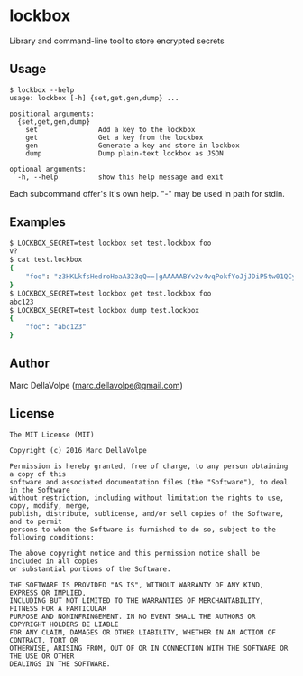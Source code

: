 # lockbox

Library and command-line tool to store encrypted secrets

## Usage

```
$ lockbox --help
usage: lockbox [-h] {set,get,gen,dump} ...

positional arguments:
  {set,get,gen,dump}
    set               Add a key to the lockbox
    get               Get a key from the lockbox
    gen               Generate a key and store in lockbox
    dump              Dump plain-text lockbox as JSON

optional arguments:
  -h, --help          show this help message and exit
```

Each subcommand offer's it's own help.  "-" may be used in path for stdin.

## Examples
```sh
$ LOCKBOX_SECRET=test lockbox set test.lockbox foo
v?
$ cat test.lockbox
{
    "foo": "z3HKLkfsHedroHoaA323qQ==|gAAAAABYv2v4vqPokfYoJjJDiP5tw01QCyO4jGpSwDv5KqqoTIqDw3Yq_bkyjaCgP4Vhd6-Ms2L_rieA04fVTecpDUBf7iETlw=="
}
$ LOCKBOX_SECRET=test lockbox get test.lockbox foo
abc123
$ LOCKBOX_SECRET=test lockbox dump test.lockbox
{
    "foo": "abc123"
}
```

## Author

Marc DellaVolpe  (marc.dellavolpe@gmail.com)

## License
    The MIT License (MIT)

    Copyright (c) 2016 Marc DellaVolpe

    Permission is hereby granted, free of charge, to any person obtaining a copy of this
    software and associated documentation files (the "Software"), to deal in the Software
    without restriction, including without limitation the rights to use, copy, modify, merge,
    publish, distribute, sublicense, and/or sell copies of the Software, and to permit
    persons to whom the Software is furnished to do so, subject to the following conditions:

    The above copyright notice and this permission notice shall be included in all copies
    or substantial portions of the Software.

    THE SOFTWARE IS PROVIDED "AS IS", WITHOUT WARRANTY OF ANY KIND, EXPRESS OR IMPLIED,
    INCLUDING BUT NOT LIMITED TO THE WARRANTIES OF MERCHANTABILITY, FITNESS FOR A PARTICULAR
    PURPOSE AND NONINFRINGEMENT. IN NO EVENT SHALL THE AUTHORS OR COPYRIGHT HOLDERS BE LIABLE
    FOR ANY CLAIM, DAMAGES OR OTHER LIABILITY, WHETHER IN AN ACTION OF CONTRACT, TORT OR
    OTHERWISE, ARISING FROM, OUT OF OR IN CONNECTION WITH THE SOFTWARE OR THE USE OR OTHER
    DEALINGS IN THE SOFTWARE.
